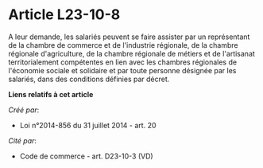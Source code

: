 # Article L23-10-8

A leur demande, les salariés peuvent se faire assister par un représentant de la chambre de commerce et de l'industrie
régionale, de la chambre régionale d'agriculture, de la chambre régionale de métiers et de l'artisanat territorialement
compétentes en lien avec les chambres régionales de l'économie sociale et solidaire et par toute personne désignée par les
salariés, dans des conditions définies par décret.

**Liens relatifs à cet article**

_Créé par_:

  - Loi n°2014-856 du 31 juillet 2014 - art. 20

_Cité par_:

  - Code de commerce - art. D23-10-3 (VD)
